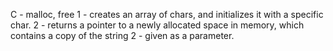 C - malloc, free
1 - creates an array of chars, and initializes it with a specific char.
2 - returns a pointer to a newly allocated space in memory, which contains a copy of the string 
2 - given as a parameter.	
